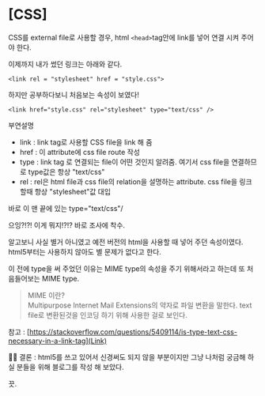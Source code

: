 # [CSS] <link type="text/css"/>

CSS를 external file로 사용할 경우, html `<head>`tag안에 link를 넣어 연결 시켜 주어야 한다.

이제까지 내가 썼던 링크는 아래와 같다.

```
<link rel = "stylesheet" href = "style.css">
``` 

하지만 공부하다보니 처음보는 속성이 보였다!

```
<link href="style.css" rel="stylesheet" type="text/css" />
``` 
부연설명 
- link : link tag로 사용할 CSS file을 link 해 줌
- href : 이 attribute에 css file route 작성
- type : link tag 로 연결되는 file이 어떤 것인지 알려줌. 여기서 css file을 연결하므로 type값은 항상 "text/css"
- rel : rel은 html file과 css file의 relation을 설명하는 attribute. css file을 링크할때 항상 "stylesheet"값 대입

바로 이 맨 끝에 있는 type="text/css"/

으잉?!?! 이게 뭐지!?!? 바로 조사에 착수.

알고보니 사실 별거 아니였고 예전 버전의 html을 사용할 때 넣어 주던 속성이였다.
html5부터는 사용하지 않아도 별 문제가 없다고 한다.

이 전에 type을 써 주었던 이유는 MIME type의 속성을 주기 위해서라고 하는데 또 처음들어보는 MIME type.

> MIME 이란?<br> Multipurpose Internet Mail Extensions의 약자로 파일 변환을 말한다.
text file로 변환된것을 인코딩 하기 위해 사용한 걸로 보인다.


참고 : [https://stackoverflow.com/questions/5409114/is-type-text-css-necessary-in-a-link-tag](Link)

👩‍💻 결론 : html5를 쓰고 있어서 신경써도 되지 않을 부분이지만 그냥 나처럼 궁금해 하실 분들을 위해 블로그를 작성 해 보았다.

끗.